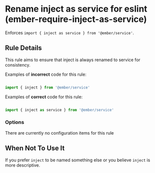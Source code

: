 # Rename inject as service for eslint (ember-require-inject-as-service)

Enforces `import { inject as service } from '@ember/service'`.


## Rule Details

This rule aims to ensure that inject is always renamed to service for consistency.

Examples of **incorrect** code for this rule:

```js

import { inject } from '@ember/service'

```

Examples of **correct** code for this rule:

```js

import { inject as service } from '@ember/service'

```

### Options

There are currently no configuration items for this rule

## When Not To Use It

If you prefer `inject` to be named something else or you believe `inject` is more descriptive. 
